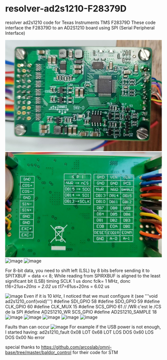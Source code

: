 # resolver-ad2s1210-F28379D
resolver ad2s1210 code for Texas Instruments TMS F28379D
These code interface the F28379D to an AD2S1210 board using SPI (Serial Peripheral Interface)



![top board](img/board2.png)
![bottom board](img/board1.png)
![image](https://github.com/blotfi/resolver-ad2s1210-F28379D/assets/24873186/b02a7d12-96eb-44f2-bc8e-8061546d66f6)
![image](https://github.com/blotfi/resolver-ad2s1210-F28379D/assets/24873186/7cd88ed2-6137-440f-8ba6-17634e4881cd)



For 8-bit data, you need to shift left (LSL) by 8 bits before sending it to SPITXBUF = data << 8;
While reading from SPIRXBUF is aligned to the least significant bit (LSB)
timing
SCLK 1 us donc fclk= 1 MHz, donc 
t16=2*1us+20ns = 2.02 us
t17=6*1us+20ns = 6.02 us

![image](https://github.com/blotfi/resolver-ad2s1210-F28379D/assets/24873186/541c8f26-475d-431e-a8f9-18830cfbcd0c)
Even if it is 10 kHz, I noticed that we must configure it (see '''void ad2s1210_conf(void)''')
#define  SDI_GPIO       58
#define  SDO_GPIO       59
#define  CLK_GPIO       60
#define  CLK_MUX        15
#define  SCS_GPIO        61 // /WR c'est le /CS de la SPI
#define  AD2S1210_WR     SCS_GPIO
#define  AD2S1210_SAMPLE 18
![image](https://github.com/blotfi/resolver-ad2s1210-F28379D/assets/24873186/0249365f-7da3-4aa3-bce9-ab87e8709618)
![image](https://github.com/blotfi/resolver-ad2s1210-F28379D/assets/24873186/dbed6a89-b4a4-4dad-a48c-0f6c866bd8ee)
![image](https://github.com/blotfi/resolver-ad2s1210-F28379D/assets/24873186/c6e20a08-2d93-4c9b-90fd-0fc4d7c3e1db)
![image](https://github.com/blotfi/resolver-ad2s1210-F28379D/assets/24873186/3db789f8-4f4b-4769-bd3f-909ac0e6714e)
![image](https://github.com/blotfi/resolver-ad2s1210-F28379D/assets/24873186/0b8555a2-06c1-4840-837f-bcc7921ded2f)

Faults than can occur
![image](https://github.com/blotfi/resolver-ad2s1210-F28379D/assets/24873186/3fbcafc7-7256-40a6-a3da-2432445f258f)
For example if the USB power is not enough, I started having:
ad2s1210_fault
0x08 LOT
0x68 LOT LOS DOS
0x60 LOS DOS
0x00 No error


special thanks to https://github.com/arcoslab/omni-base/tree/master/baldor_control
for their code for STM

